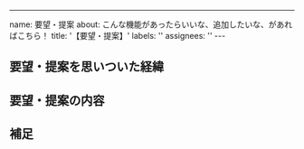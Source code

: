 ---

name: 要望・提案
about: こんな機能があったらいいな、追加したいな、があればこちら！
title: '【要望・提案】'
labels: ''
assignees: ''
---<!-- あくまでテンプレートなので必ずしもすべての項目を埋めなくてよい -->

<!-- タイトルは要望・提案の内容が他の人にも伝わるように1行でまとめる。 -->

## 要望・提案を思いついた経緯

<!-- これが足りないから、とかこんな機能があると嬉しいのような理由があれば是非！ -->

## 要望・提案の内容

<!-- 自分の思いを他の人に伝わるように記載しよう！ -->

## 補足

<!-- なにかついでに言いたいことがあれば！ -->
